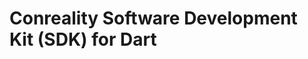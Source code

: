 Conreality Software Development Kit (SDK) for Dart
==================================================
